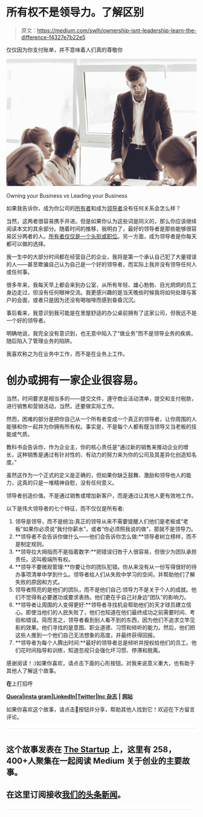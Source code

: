 # 所有权不是领导力。了解区别

> 原文：<https://medium.com/swlh/ownership-isnt-leadership-learn-the-difference-f4327e7b22e5>

仅仅因为你支付账单，并不意味着人们真的尊敬你

![](img/27e490cb4b54fbd94569a87295ecd460.png)

Owning your Business vs Leading your Business

如果我告诉你，成为你公司的[所有者](https://www.inc.com/samuel-edwards/the-7-stages-of-business-ownership.html)和成为[领导者](https://www.inc.com/nicolas-cole/the-hardest-thing-about-being-a-leader.html)没有任何关系会怎么样？

当然，这两者很容易携手并进。但是如果你认为这些词是同义的，那么你应该继续阅读本文的其余部分。随着时间的推移，我明白了，最好的领导者是那些能够很容易区分两者的人。[所有者仅仅是一个头衔或职位](https://www.inc.com/nicolas-cole/3-personality-traits-that-reveal-whether-youre-a-leader-or-a-tyrant.html)。另一方面，成为领导者是你每天都可以做的选择。

我一生中的大部分时间都在经营自己的企业，我将是第一个承认自己犯了大量错误的人——甚至欺骗自己认为自己是一个好的领导者，而实际上我并没有领导任何人或任何事。

很多年来，我每天早上都会来到办公室，从所有年轻、雄心勃勃、目光炯炯的员工身边走过，但没有任何眼神交流。我更感兴趣的是当天晚些时候我将如何处理与客户的会面，或者只是因为还没有喝咖啡而感到昏昏沉沉。

事后看来，我意识到我可能是在里屋舒适的办公桌前拥有了这家公司，但我远不是一个好的领导者。

明确地说，我完全没有意识到，也无意中陷入了“做业务”而不是领导业务的疾病，随后陷入了管理业务的陷阱。

我喜欢称之为在业务中工作，而不是在业务上工作。

# 创办或拥有一家企业很容易。

当然，时间要求是相当多的——提交文件，遵守商业活动清单，提交和支付税款，进行销售和营销活动，当然，还要做实际工作。

然而，困难的部分是把你自己从一个所有者变成一个真正的领导者，让你周围的人能够和你一起并为你拥有所有权。事实是，不是每个人都有既当领导又当老板的技能或气质。

教科书会告诉你，作为企业主，你的核心责任是“通过新的销售来推动企业的增长，这种销售是通过有针对性的、有动力的努力来为你的公司及其差异化创造知名度。”

虽然这作为一个正式的定义是正确的，但如果你缺乏鼓舞、激励和领导他人的能力，这真的只是一堆精神自慰，没有任何意义。

领导者创造价值。不是通过销售或增加新客户，而是通过让其他人更有效地工作。

以下是伟大领导者的七个特征，而不仅仅是所有者:

1.  领导是领导，而不是统治:真正的领导从来不需要提醒人们他们是老板或“老板”如果你必须说“我付你薪水”，或者“你必须照我说的做”，那就不是领导力。
2.  **领导者不会告诉你做什么——他们会告诉你怎么做:**领导者树立榜样，而不是制定规则。
3.  **领导拉大拇指而不是指着数字:**把错误归咎于人很容易，但很少为团队承担责任。这叫极端所有权。
4.  **领导不要微观管理:**你要让你的团队犯错。你从来没有从一份写得很好的待办事项清单中学到什么。领导者给人们从失败中学习的空间，并帮助他们了解失败的原因和方式。
5.  领导者照亮的是他们的团队，而不是他们自己:领导力不是关于个人的成就。他们不觉得有必要邀功或要求表扬。他们更在乎自己对身边“团队”的影响力。
6.  **领导者让周围的人变得更好:**领导者寻找机会帮助他们的天才球员建立信心。即使当他们的人民失败了，他们也知道在他们最终成功之前需要时间、考验和错误。简而言之，领导者看到别人看不到的东西，因为他们不追求立竿见影的效果。他们寻找的是意图、职业道德、习惯和倾听的能力。然后，他们把这些人推到一个他们自己无法想象的高度，并最终获得回报。
7.  **领导者为每个人腾出时间:**最好的领导者总是倾听并授权给他们的员工。他们花时间指导和训练，知道忽视只会强化坏习惯、停滞和脱离。

感谢阅读！:)如果你喜欢，请点击下面的心形按钮。对我来说意义重大，也有助于其他人了解这个故事。

**在**上打招呼

[**Quora**](https://www.quora.com/profile/Ron-Gibori-1)**|**[**insta gram**](https://www.instagram.com/rgibori/)**|**[**LinkedIn**](https://www.linkedin.com/in/rongibori/)**|**[**Twitter**](https://twitter.com/rongibori)**|**[**Inc 杂志**](https://www.inc.com/author/ron-gibori) **|** [**网站**](http://www.idea-booth.com)

如果你喜欢这个故事，请点击👏按钮并分享，帮助其他人找到它！欢迎在下方留言评论。

![](img/731acf26f5d44fdc58d99a6388fe935d.png)

## 这个故事发表在 [The Startup](https://medium.com/swlh) 上，这里有 258，400+人聚集在一起阅读 Medium 关于创业的主要故事。

## 在这里订阅接收[我们的头条新闻](http://growthsupply.com/the-startup-newsletter/)。

![](img/731acf26f5d44fdc58d99a6388fe935d.png)